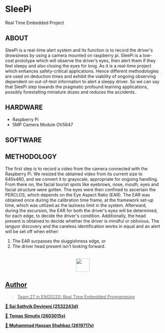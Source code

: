 # SleePi
Real Time Embedded Project
## ABOUT
SleePi is a real-time alert system and its function is to record the driver's drowsiness by using a camera mounted on raspberry pi. SleePi is a low-cost prototype which will observe the driver’s eyes, then alert them if they feel sleepy and also closing the eyes for long. As it is a real-time project which enhances safety-critical applications. Hence different methodologies are used on deduction times and exhibit the viability of ongoing observing dependent on out-of-test information to alert a sleepy driver. So we can say that SleePi step towards the pragmatic profound learning applications, possibly forestalling miniature dozes and reduces the accidents.

## HARDWARE
- Raspberry Pi
- 5MP Camera Module OV5647

## SOFTWARE




## METHODOLOGY
The first step is to record a video from the camera connected with the Raspberry Pi. We resized the obtained video from its current size to 640x480, and we convert it to grayscale, appropriate for ongoing handling. From there on, the facial tourist spots like eyebrows, nose, mouth, eyes and facial structure were gotten. The eyes were then confined to ascertain the PERCLOS, which depends on the Eye Aspect Ratio (EAR). The EAR was obtained once during the calibration time frame, at the framework set-up time, which was utilized as the laziness limit in the system. Afterward, during the excursion, the EAR for both the driver's eyes will be determined, for each edge, to decide the driver's condition. Additionally, the head present is obtained to decide whether the driver is mindful or oblivious. The languor discovery and the careless identification works in equal and an alert will be set off when either:
1. The EAR surpasses the sluggishness edge, or
2. The driver head present isn't looking forward.
<p align="center">
   </br>
   <a href="https://drive.google.com/file/d/1GYySi0OvmA4BjbVHNCkL5UcyptOgmjX4/view?usp=sharing"><img  src="Downloads/fb_logo.png"  width="44" height="44">

## Author
>Team 27 in ENG5220: Real Time Embedded Programming

👤 **Sai Sathvik Devineni (2532243d)**

👤 **Tomas Simutis (2603015s)**

👤 **Muhammad Hassan Shahbaz (2619717s)**



